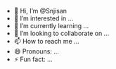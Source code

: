 - 👋 Hi, I’m @Snjisan
- 👀 I’m interested in ...
- 🌱 I’m currently learning ...
- 💞️ I’m looking to collaborate on ...
- 📫 How to reach me ...
- 😄 Pronouns: ...
- ⚡ Fun fact: ...

<!---
Snjisan/Snjisan is a ✨ special ✨ repository because its `README.md` (this file) appears on your GitHub profile.
You can click the Preview link to take a look at your changes.
--->
